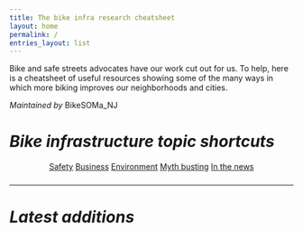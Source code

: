 ```yaml
---
title: The bike infra research cheatsheet
layout: home
permalink: /
entries_layout: list
---
```


Bike and safe streets advocates have our work cut out for us. To help, here is a cheatsheet of useful resources showing
some of the many ways in which more biking improves our neighborhoods and cities.

_Maintained by_ <a class="social-icon" href="https://instagram.com/bikesoma_nj" style="text-decoration:none"><i class="fab fa-instagram" title="Instagram"></i>BikeSOMa_NJ</a>

# _Bike infrastructure topic shortcuts_

<div style="text-align: center;">
    <div style="display: inline-block; float: none; padding-bottom: 10px;">
        <a href="{{site.baseurl}}/safety" class="btn btn--accent">Safety</a>
        <a href="{{site.baseurl}}/business" class="btn btn--accent">Business</a>
        <a href="{{site.baseurl}}/environment" class="btn btn--accent">Environment</a>
        <a href="{{site.baseurl}}/myth-busting" class="btn btn--accent">Myth busting</a>
        <a href="{{site.baseurl}}/in-the-news" class="btn btn--accent">In the news</a>
    </div>
</div>

<hr>

# _Latest additions_
